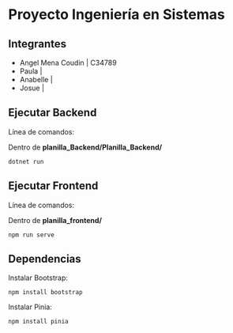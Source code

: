 # Proyecto Ingeniería en Sistemas

## Integrantes

- Angel Mena Coudin | C34789
- Paula |
- Anabelle |
- Josue |

## Ejecutar Backend

Línea de comandos:

Dentro de **planilla_Backend/Planilla_Backend/**

``` dotnet run ```

## Ejecutar Frontend

Línea de comandos:

Dentro de **planilla_frontend/**

``` npm run serve ```

## Dependencias

Instalar Bootstrap:

``` npm install bootstrap ```

Instalar Pinia:

``` npm install pinia ```
